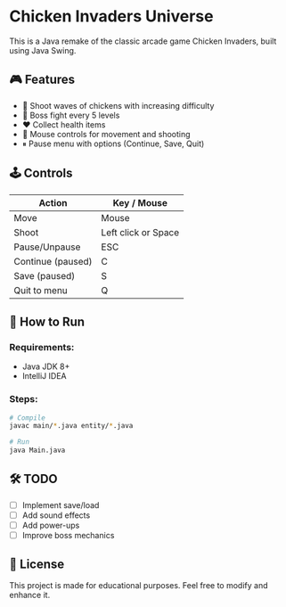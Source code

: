 # Chicken Invaders Universe

This is a Java remake of the classic arcade game Chicken Invaders, built using Java Swing.

## 🎮 Features

- 🐔 Shoot waves of chickens with increasing difficulty
- 🧠 Boss fight every 5 levels
- ❤️ Collect health items
- 🔫 Mouse controls for movement and shooting
- ⏸ Pause menu with options (Continue, Save, Quit)

## 🕹 Controls

| Action              | Key / Mouse         |
|---------------------|---------------------|
| Move                | Mouse               |
| Shoot               | Left click or Space |
| Pause/Unpause       | ESC                 |
| Continue (paused)   | C                   |
| Save (paused)       | S                   |
| Quit to menu        | Q                   |


## 🚀 How to Run

### Requirements:
- Java JDK 8+
- IntelliJ IDEA

### Steps:

```bash
# Compile
javac main/*.java entity/*.java

# Run
java Main.java
```

## 🛠 TODO

- [ ] Implement save/load
- [ ] Add sound effects
- [ ] Add power-ups
- [ ] Improve boss mechanics

## 📜 License

This project is made for educational purposes. Feel free to modify and enhance it.
